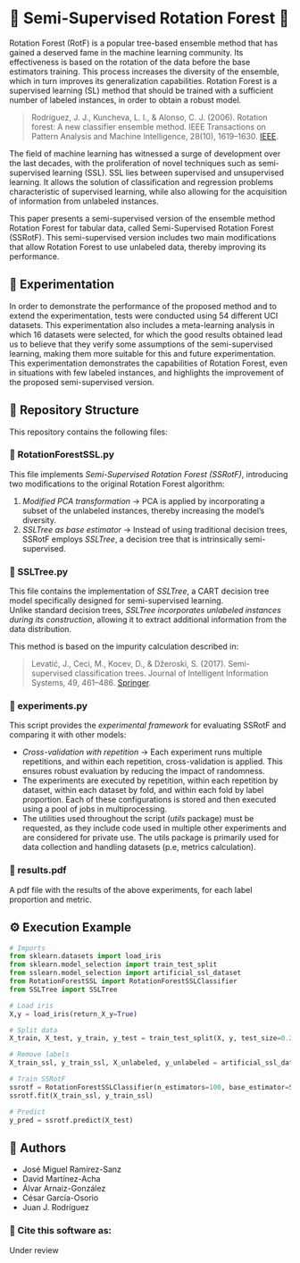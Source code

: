 # 🌳 Semi-Supervised Rotation Forest 🌳  
 
Rotation Forest (RotF) is a popular tree-based ensemble method that has gained a deserved fame in the machine learning community. Its effectiveness is based on the rotation of the data before the base estimators training. This process increases the diversity of the ensemble, which in turn improves its generalization capabilities. Rotation Forest is a supervised learning (SL) method that should be trained with a sufficient number of labeled instances, in order to obtain a robust model.
 
> Rodríguez, J. J., Kuncheva, L. I., & Alonso, C. J. (2006). Rotation forest: A new classifier ensemble method. IEEE Transactions on Pattern Analysis and Machine Intelligence, 28(10), 1619–1630. [IEEE](https://doi.org/10.1109/TPAMI.2006.211).
 
The field of machine learning has witnessed a surge of development over the last decades, with the proliferation of novel techniques such as semi-supervised learning (SSL). SSL lies between supervised and unsupervised learning. It allows the solution of classification and regression problems characteristic of supervised learning, while also allowing for the acquisition of information from unlabeled instances.  
 
This paper presents a semi-supervised version of the ensemble method Rotation Forest for tabular data, called Semi-Supervised Rotation Forest (SSRotF). This semi-supervised version includes two main modifications that allow Rotation Forest to use unlabeled data, thereby improving its performance.  
 
## 🔬 Experimentation  
 
In order to demonstrate the performance of the proposed method and to extend the experimentation, tests were conducted using 54 different UCI datasets. This experimentation also includes a meta-learning analysis in which 16 datasets were selected, for which the good results obtained lead us to believe that they verify some assumptions of the semi-supervised learning, making them more suitable for this and future experimentation. This experimentation demonstrates the capabilities of Rotation Forest, even in situations with few labeled instances, and highlights the improvement of the proposed semi-supervised version.  
 
## 📂 Repository Structure  
 
This repository contains the following files:  
 
### 🔹 RotationForestSSL.py  
This file implements *Semi-Supervised Rotation Forest (SSRotF)*, introducing two modifications to the original Rotation Forest algorithm:
1. *Modified PCA transformation* → PCA is applied by incorporating a subset of the unlabeled instances, thereby increasing the model’s diversity.  
2. *SSLTree as base estimator* → Instead of using traditional decision trees, SSRotF employs *SSLTree*, a decision tree that is intrinsically semi-supervised.  
 
### 🔹 SSLTree.py  
This file contains the implementation of *SSLTree*, a CART decision tree model specifically designed for semi-supervised learning.  
Unlike standard decision trees, *SSLTree incorporates unlabeled instances during its construction*, allowing it to extract additional information from the data distribution.
 
This method is based on the impurity calculation described in:
> Levatić, J., Ceci, M., Kocev, D., & Džeroski, S. (2017). Semi-supervised classification trees. Journal of Intelligent Information Systems, 49, 461–486. [Springer](https://doi.org/10.1007/s10844-017-0457-4).  
 
### 🔹 experiments.py  
This script provides the *experimental framework* for evaluating SSRotF and comparing it with other models:
 
- *Cross-validation with repetition* → Each experiment runs multiple repetitions, and within each repetition, cross-validation is applied. This ensures robust evaluation by reducing the impact of randomness. 
- The experiments are executed by repetition, within each repetition by dataset, within each dataset by fold, and within each fold by label proportion. Each of these configurations is stored and then executed using a pool of jobs in multiprocessing.
- The utilities used throughout the script (*utils* package) must be requested, as they include code used in multiple other experiments and are considered for private use. The utils package is primarily used for data collection and handling datasets (p.e, metrics calculation).

### 🔹 results.pdf  
A pdf file with the results of the above experiments, for each label proportion and metric.

## ⚙️ Execution Example
```Python
# Imports
from sklearn.datasets import load_iris
from sklearn.model_selection import train_test_split
from sslearn.model_selection import artificial_ssl_dataset
from RotationForestSSL import RotationForestSSLClassifier
from SSLTree import SSLTree

# Load iris
X,y = load_iris(return_X_y=True)

# Split data
X_train, X_test, y_train, y_test = train_test_split(X, y, test_size=0.2)

# Remove labels
X_train_ssl, y_train_ssl, X_unlabeled, y_unlabeled = artificial_ssl_dataset(X_train, y_train, 0.1)

# Train SSRotF
ssrotf = RotationForestSSLClassifier(n_estimators=100, base_estimator=SSLTree(max_depth=100, w=0.85, max_features="sqrt"))
ssrotf.fit(X_train_ssl, y_train_ssl)

# Predict
y_pred = ssrotf.predict(X_test)
```
 
## 👥 Authors  
 
- José Miguel Ramírez-Sanz  
- David Martínez-Acha  
- Álvar Arnaiz-González  
- César García-Osorio  
- Juan J. Rodríguez  
 
### 📌 Cite this software as:  
Under review
